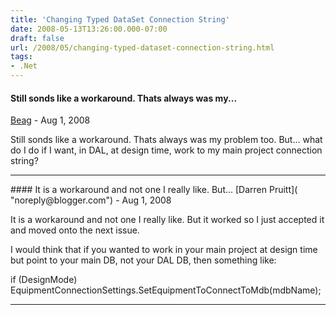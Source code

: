 ```yaml
---
title: 'Changing Typed DataSet Connection String'
date: 2008-05-13T13:26:00.000-07:00
draft: false
url: /2008/05/changing-typed-dataset-connection-string.html
tags: 
- .Net
---
```


#### Still sonds like a workaround. Thats always was my...
[Beag]( "noreply@blogger.com") - <time datetime="2008-08-18T09:18:00.000-07:00">Aug 1, 2008</time>

Still sonds like a workaround. Thats always was my problem too. But... what do I do if I want, in DAL, at design time, work to my main project connection string?
<hr />
#### It is a workaround and not one I really like. But...
[Darren Pruitt]( "noreply@blogger.com") - <time datetime="2008-08-18T09:33:00.000-07:00">Aug 1, 2008</time>

It is a workaround and not one I really like. But it worked so I just accepted it and moved onto the next issue.  
  
I would think that if you wanted to work in your main project at design time but point to your main DB, not your DAL DB, then something like:  
  
if (DesignMode)  
EquipmentConnectionSettings.SetEquipmentToConnectToMdb(mdbName);
<hr />
